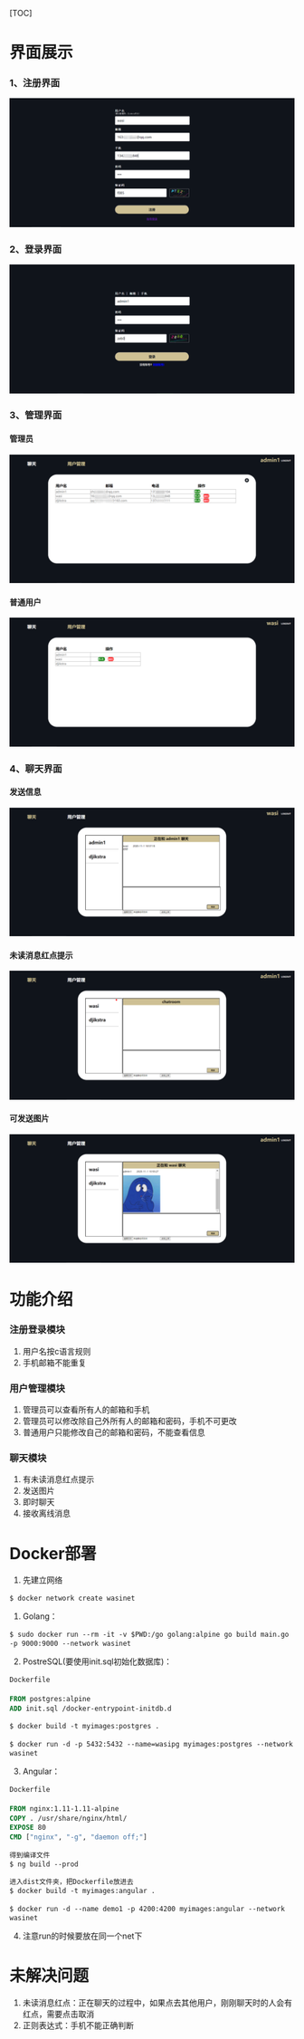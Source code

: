[TOC]
# 界面展示

### 1、注册界面
![](https://github.com/wasiiii/WaSi-webChat/blob/main/images/%E6%B3%A8%E5%86%8C.png)

### 2、登录界面
![](https://github.com/wasiiii/WaSi-webChat/blob/main/images/%E7%99%BB%E5%BD%95.png)

### 3、管理界面
#### 管理员
![](https://github.com/wasiiii/WaSi-webChat/blob/main/images/%E7%AE%A1%E7%90%86%E5%91%98%E7%AE%A1%E7%90%86%E7%95%8C%E9%9D%A2.png)

#### 普通用户
![](https://github.com/wasiiii/WaSi-webChat/blob/main/images/%E6%99%AE%E9%80%9A%E7%94%A8%E6%88%B7%E7%AE%A1%E7%90%86%E7%95%8C%E9%9D%A2.png)

### 4、聊天界面
#### 发送信息
![](https://github.com/wasiiii/WaSi-webChat/blob/main/images/%E8%81%8A%E5%A4%A91.png)

#### 未读消息红点提示
![](https://github.com/wasiiii/WaSi-webChat/blob/main/images/%E6%9C%AA%E8%AF%BB%E6%B6%88%E6%81%AF%E7%BA%A2%E7%82%B9%E6%8F%90%E7%A4%BA.png)

#### 可发送图片
![](https://github.com/wasiiii/WaSi-webChat/blob/main/images/%E5%8F%AF%E5%8F%91%E9%80%81%E5%9B%BE%E7%89%87.png)

# 功能介绍

### 注册登录模块
1. 用户名按c语言规则
2. 手机邮箱不能重复

### 用户管理模块
1. 管理员可以查看所有人的邮箱和手机
2. 管理员可以修改除自己外所有人的邮箱和密码，手机不可更改
3. 普通用户只能修改自己的邮箱和密码，不能查看信息

### 聊天模块
1. 有未读消息红点提示
2. 发送图片
3. 即时聊天
4. 接收离线消息

# Docker部署
1. 先建立网络
```
$ docker network create wasinet
```
1. Golang：
```shell
$ sudo docker run --rm -it -v $PWD:/go golang:alpine go build main.go -p 9000:9000 --network wasinet
```
2. PostreSQL(要使用init.sql初始化数据库)：
```Dockerfile
Dockerfile

FROM postgres:alpine
ADD init.sql /docker-entrypoint-initdb.d
```
```shell
$ docker build -t myimages:postgres .

$ docker run -d -p 5432:5432 --name=wasipg myimages:postgres --network wasinet
```
3. Angular：
```Dockerfile
Dockerfile

FROM nginx:1.11-1.11-alpine
COPY . /usr/share/nginx/html/
EXPOSE 80
CMD ["nginx", "-g", "daemon off;"]
```
```shell
得到编译文件
$ ng build --prod
```
```shell
进入dist文件夹，把Dockerfile放进去
$ docker build -t myimages:angular .

$ docker run -d --name demo1 -p 4200:4200 myimages:angular --network wasinet
```
4. 注意run的时候要放在同一个net下

# 未解决问题
1. 未读消息红点：正在聊天的过程中，如果点去其他用户，刚刚聊天时的人会有红点，需要点击取消
2. 正则表达式：手机不能正确判断